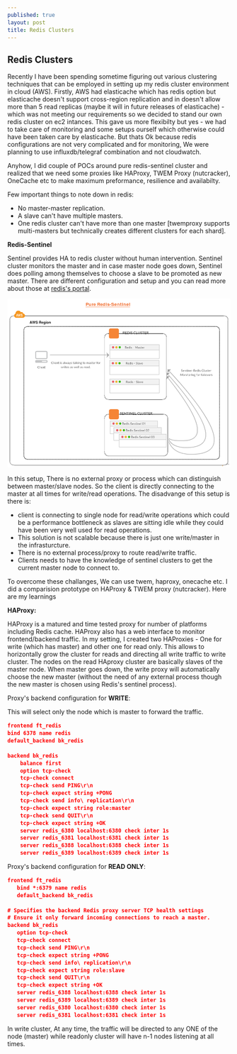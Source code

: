 ```yaml
---
published: true
layout: post
title: Redis Clusters
---
```

## Redis Clusters

Recently I have been spending sometime figuring out various clustering techniques that can be employed in setting up my redis cluster environment in cloud (AWS). Firstly, AWS had elasticache which has redis option but elasticache doesn't support cross-region replication and in doesn't allow more than 5 read replicas (maybe it will in future releases of elasticache) - which was not meeting our requirements so we decided to stand our own redis cluster on ec2 intances. This gave us more flexibilty but yes - we had to take care of monitoring and some setups ourself which otherwise could have been taken care by elasticache. But thats Ok because redis configurations are not very complicated and for monitoring, We were planning to use influxdb/telegraf combination and not cloudwatch.

Anyhow, I did couple of POCs around pure redis-sentinel cluster and realized that we need some proxies like HAProxy, TWEM Proxy (nutcracker), OneCache etc to make maximum preformance, resilience and availabilty.

Few important things to note down in redis:
- No master-master replication.
- A slave can't have multiple masters.
- One redis cluster can't have more than one master [twemproxy supports multi-masters but technically creates different clusters for each shard].

**Redis-Sentinel**

Sentinel provides HA to redis cluster without human intervention. Sentinel cluster monitors the master and in case master node goes down, Sentinel does polling among themselves to choose a slave to be promoted as new master. There are different configuration and setup and you can read more about those at [redis's portal](http://redis.io/topics/sentinel). 

![redis-sentinel.png](https://raw.githubusercontent.com/shahzheeb/shahzheeb.github.io/master/_posts/redis-sentinel.png)

In this setup, There is no external proxy or process which can distinguish between master/slave nodes. So the client is directly connecting to the master at all times for write/read operations. The disadvange of this setup is there is:
- client is connecting to single node for read/write operations which could be a performance bottleneck as slaves are sitting idle while they could have been very well used for read operations.
- This solution is not scalable because there is just one write/master in the infrasturcture.
- There is no external process/proxy to route read/write traffic.
- Clients needs to have the knowledge of sentinel clusters to get the current master node to connect to.

To overcome these challanges, We can use twem, haproxy, onecache etc. I did a comparision prototype on HAProxy & TWEM proxy (nutcracker). Here are my learnings 

**HAProxy:**

HAProxy is a matured and time tested proxy for number of platforms including Redis cache. HAProxy also has a web interface to monitor frontend/backend traffic. In my setting, I created two HAProxies - One for write (which has master) and other one for read only. This allows to horizontally grow the cluster for reads and directing all write traffic to write cluster. The nodes on the read HAproxy cluster are basically slaves of the master node. When master goes down, the write proxy will automatically choose the new master (without the need of any external process though the new master is chosen using Redis's sentinel process).

Proxy's backend configuration for **WRITE**:

This will select only the node which is master to forward the traffic.

```json
frontend ft_redis
bind 6378 name redis
default_backend bk_redis

backend bk_redis
	balance first
	option tcp-check
	tcp-check connect
	tcp-check send PING\r\n
	tcp-check expect string +PONG
	tcp-check send info\ replication\r\n
	tcp-check expect string role:master
	tcp-check send QUIT\r\n
	tcp-check expect string +OK
	server redis_6380 localhost:6380 check inter 1s 
	server redis_6381 localhost:6381 check inter 1s
	server redis_6388 localhost:6388 check inter 1s 
	server redis_6389 localhost:6389 check inter 1s
 ```
 
 
 Proxy's backend configuration for **READ ONLY**:
 
 ```json
 frontend ft_redis
	bind *:6379 name redis
	default_backend bk_redis

# Specifies the backend Redis proxy server TCP health settings 
# Ensure it only forward incoming connections to reach a master.
backend bk_redis
	option tcp-check
	tcp-check connect
	tcp-check send PING\r\n
	tcp-check expect string +PONG
	tcp-check send info\ replication\r\n
	tcp-check expect string role:slave
	tcp-check send QUIT\r\n
	tcp-check expect string +OK
	server redis_6388 localhost:6388 check inter 1s 
	server redis_6389 localhost:6389 check inter 1s
	server redis_6380 localhost:6380 check inter 1s 
	server redis_6381 localhost:6381 check inter 1s
 ```
 
In write cluster, At any time, the traffic will be directed to any ONE of the node (master) while readonly cluster will have n-1 nodes listening at all times.
